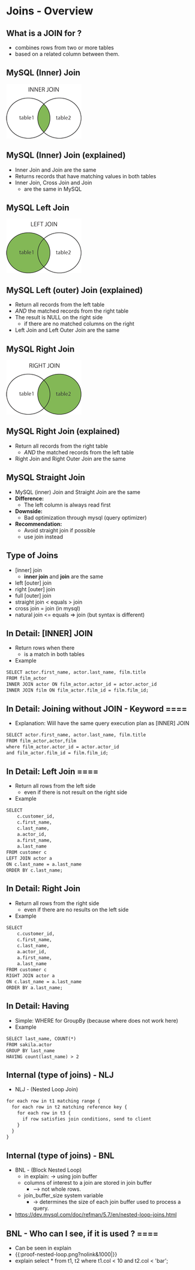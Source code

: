 # Joins - Overview 

## What is a JOIN for ? 

 * combines rows from two or more tables
 * based on a related column between them.

## MySQL (Inner) Join 

![Inner Join](/images/img_innerjoin.gif)

## MySQL (Inner) Join (explained) 

  * Inner Join and Join are the same
  * Returns records that have matching values in both tables
  * Inner Join, Cross Join and Join 
    * are the same in MySQL
 
## MySQL Left Join 

![Image Left Join](/images/img_leftjoin.gif)

## MySQL Left (outer) Join (explained) 

  * Return all records from the left table
  * _AND_ the matched records from the right table
  * The result is NULL on the right side
    * if there are no matched columns on the right 
  * Left Join and Left Outer Join are the same

## MySQL Right Join 

![Image Right Join](/images/img_rightjoin.gif)

## MySQL Right Join (explained)  

  * Return all records from the right table
    * _AND_ the matched records from the left table
  * Right Join and Right Outer Join are the same

## MySQL Straight Join 

  * MySQL (inner) Join and Straight Join are the same
  * **Difference:**
    * The left column is always read first
  * **Downside:**
    * Bad optimization through mysql (query optimizer) 
  * **Recommendation:**
    * Avoid straight join if possible 
    * use join instead 
  
## Type of Joins 

  * [inner] join
    * **inner join** and **join** are the same  
  * left [outer] join 
  * right [outer] join
  * full [outer] join
  * straight join < equals > join
  * cross join = join (in mysql)
  * natural join <= equals => join (but syntax is different)

## In Detail: [INNER] JOIN 

  * Return rows when there 
    * is a match in both tables 
  * Example 

```
SELECT actor.first_name, actor.last_name, film.title 
FROM film_actor 
INNER JOIN actor ON film_actor.actor_id = actor.actor_id 
INNER JOIN film ON film_actor.film_id = film.film_id;
```

## In Detail: Joining without JOIN - Keyword ==== 

  * Explanation: Will have the same query execution plan as [INNER] JOIN
```
SELECT actor.first_name, actor.last_name, film.title 
FROM film_actor,actor,film 
where film_actor.actor_id = actor.actor_id 
and film_actor.film_id = film.film_id;
```

## In Detail: Left Join ====

  * Return all rows from the left side
    * even if there is not result on the right side
  * Example 
```
SELECT 
	c.customer_id, 
    c.first_name, 
    c.last_name,
    a.actor_id,
    a.first_name,
    a.last_name
FROM customer c
LEFT JOIN actor a 
ON c.last_name = a.last_name
ORDER BY c.last_name;
```

## In Detail: Right Join 

  * Return all rows from the right side
    * even if there are no results on the left side
  * Example 
```
SELECT 
    c.customer_id, 
    c.first_name, 
    c.last_name,
    a.actor_id,
    a.first_name,
    a.last_name
FROM customer c
RIGHT JOIN actor a 
ON c.last_name = a.last_name
ORDER BY a.last_name;
```

## In Detail: Having  

  * Simple: WHERE for GroupBy (because where does not work here)
  * Example 
```
SELECT last_name, COUNT(*) 
FROM sakila.actor
GROUP BY last_name
HAVING count(last_name) > 2
```
 
## Internal (type of joins)  - NLJ 

  * NLJ - (Nested Loop Join) 
```
for each row in t1 matching range {
  for each row in t2 matching reference key {
    for each row in t3 {
      if row satisfies join conditions, send to client
    }
  }
}
```

## Internal (type of joins) - BNL 
 
  * BNL - (Block Nested Loop) 
    * in explain: -> using join buffer 
    * columns of interest to a join are stored in join buffer
      * --> not whole rows.
    * join_buffer_size system variable 
      * -> determines the size of each join buffer used to process a query. 
  * https://dev.mysql.com/doc/refman/5.7/en/nested-loop-joins.html

## BNL - Who can I see, if it is used ? ====

  * Can be seen in explain 
  * {{:proof-nested-loop.png?nolink&1000|}}
  * explain select * from t1, t2 where t1.col < 10 and t2.col < 'bar';
